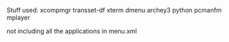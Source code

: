 
Stuff used:
xcompmgr
transset-df
xterm
dmenu
archey3
python
pcmanfm
mplayer

not including all the applications in menu.xml

